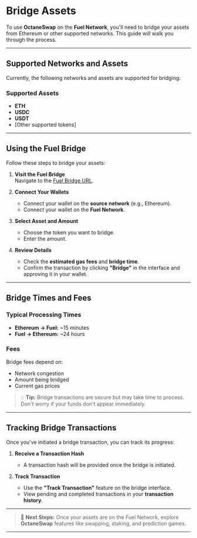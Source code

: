 # Bridge Assets

To use **OctaneSwap** on the **Fuel Network**, you'll need to bridge your assets from Ethereum or other supported networks. This guide will walk you through the process.

---

## Supported Networks and Assets

Currently, the following networks and assets are supported for bridging:

### Supported Assets
- **ETH**
- **USDC**
- **USDT**
- [Other supported tokens]

---

## Using the Fuel Bridge

Follow these steps to bridge your assets:

1. **Visit the Fuel Bridge**  
   Navigate to the [Fuel Bridge URL](https://bridge.fuel.network).

2. **Connect Your Wallets**  
   - Connect your wallet on the **source network** (e.g., Ethereum).  
   - Connect your wallet on the **Fuel Network**.  

   <!-- ![Bridge Interface with Connected Wallets](./screenshots/bridge-connected-wallets.png) -->

3. **Select Asset and Amount**  
   - Choose the token you want to bridge.  
   - Enter the amount.  

   <!-- ![Asset Selection and Amount Input](./screenshots/bridge-asset-selection.png) -->

4. **Review Details**  
   - Check the **estimated gas fees** and **bridge time**.  
   - Confirm the transaction by clicking **"Bridge"** in the interface and approving it in your wallet.

---

## Bridge Times and Fees

### Typical Processing Times
- **Ethereum → Fuel:** ~15 minutes  
- **Fuel → Ethereum:** ~24 hours  

### Fees
Bridge fees depend on:
- Network congestion  
- Amount being bridged  
- Current gas prices  

> 💡 **Tip:** Bridge transactions are secure but may take time to process. Don't worry if your funds don't appear immediately.

---

## Tracking Bridge Transactions

Once you've initiated a bridge transaction, you can track its progress:  

1. **Receive a Transaction Hash**  
   - A transaction hash will be provided once the bridge is initiated.  

2. **Track Transaction**  
   - Use the **"Track Transaction"** feature on the bridge interface.  
   - View pending and completed transactions in your **transaction history**.  

   <!-- ![Transaction Tracking Interface](./screenshots/transaction-tracking.png) -->

---

> 🔗 **Next Steps:** Once your assets are on the Fuel Network, explore **OctaneSwap** features like swapping, staking, and prediction games.

---
